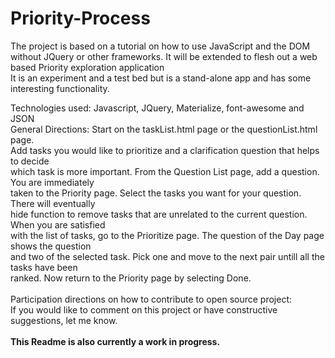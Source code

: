 # Priority-Process
The project is based on a tutorial on how to use JavaScript and the DOM without JQuery or other frameworks.
It will be extended to flesh out a web based Priority exploration application<br />
It is an experiment and a test bed but is a stand-alone app and has some interesting functionality.<br />

Technologies used: Javascript, JQuery, Materialize, font-awesome and JSON<br />
General Directions: Start on the  taskList.html page or the questionList.html page. <br />
Add tasks you would like to prioritize and a clarification question that helps to decide <br />
which task is more important. From the Question List page, add a question. You are immediately <br />
taken to the Priority page. Select the tasks you want for your question. There will eventually <br />
hide function to remove tasks that are unrelated to the current question. When you are satisfied <br />
with the list of tasks, go to the Prioritize page. The question of the Day page shows the question <br />
and two of the selected task. Pick one and move to the next pair untill all the tasks have been <br />
ranked. Now return to the Priority page by selecting Done.<br /><br />
Participation directions on how to contribute to open source project:<br />
If you would like to comment on this project or have constructive suggestions, let me know.<br /><br/>
<strong>This Readme is also currently a work in progress.</strong>